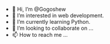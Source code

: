 - 👋 Hi, I’m @Gogoshew
- 👀 I’m interested in web development.
- 🌱 I’m currently learning Python.
- 💞️ I’m looking to collaborate on ...
- 📫 How to reach me ...

<!---
Gogoshew/Gogoshew is a ✨ special ✨ repository because its `README.md` (this file) appears on your GitHub profile.
You can click the Preview link to take a look at your changes.
--->

